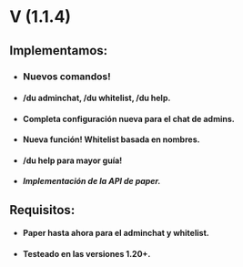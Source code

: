 # V (1.1.4)

## Implementamos:
- ### Nuevos comandos!
- #### /du adminchat, /du whitelist, /du help.
- #### Completa configuración nueva para el chat de admins.
- #### Nueva función! Whitelist basada en nombres.
- #### /du help para mayor guía!
- #### _Implementación de la API de paper._


## Requisitos:
- #### Paper hasta ahora para el adminchat y whitelist.
- #### Testeado en las versiones 1.20+.